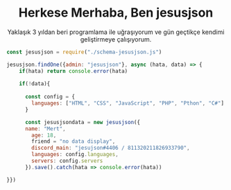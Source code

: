 <h1 align="center"> Herkese Merhaba, Ben jesusjson</h1>
<p align="center"><span>Yaklaşık 3 yıldan beri programlama ile uğraşıyorum ve gün geçtikçe kendimi geliştirmeye çalışıyorum.</span></p>

```js
const jesusjson = require("./schema-jesusjson.js")

jesusjson.findOne({admin: "jesusjson"}, async (hata, data) => {
    if(hata) return console.error(hata)
    
    if(!data){
  
      const config = {
        languages: ["HTML", "CSS", "JavaScript", "PHP", "Pthon", "C#"]
      }

      const jesusjsondata = new jesusjson({
      name: "Mert",
        age: 18,
        friend = "no data display",
        discord_main: "jesujson#4406 / 811320211826933790",
        languages: config.languages,
        servers: config.servers
      }).save().catch(hata => console.error(hata))

}})
```

  


